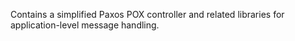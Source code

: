 Contains a simplified Paxos POX controller and related libraries for
application-level message handling.
